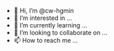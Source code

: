 - 👋 Hi, I’m @cw-hgmin
- 👀 I’m interested in ...
- 🌱 I’m currently learning ...
- 💞️ I’m looking to collaborate on ...
- 📫 How to reach me ...

<!---
cw-hgmin/cw-hgmin is a ✨ special ✨ repository because its `README.md` (this file) appears on your GitHub profile.
You can click the Preview link to take a look at your changes.
--->
